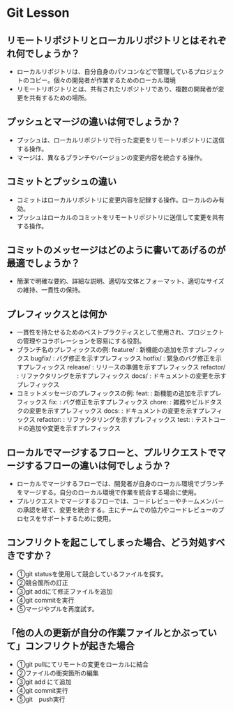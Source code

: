 # Git Lesson

## リモートリポジトリとローカルリポジトリとはそれぞれ何でしょうか？
 - ローカルリポジトリは、自分自身のパソコンなどで管理しているプロジェクトのコピー。個々の開発者が作業するためのローカル環境
 - リモートリポジトリとは、共有されたリポジトリであり、複数の開発者が変更を共有するための場所。


## プッシュとマージの違いは何でしょうか？
 - プッシュは、ローカルリポジトリで行った変更をリモートリポジトリに送信する操作。
 - マージは、異なるブランチやバージョンの変更内容を統合する操作。


## コミットとプッシュの違い
 - コミットはローカルリポジトリに変更内容を記録する操作。ローカルのみ有効。
 - プッシュはローカルのコミットをリモートリポジトリに送信して変更を共有する操作。

## コミットのメッセージはどのように書いてあげるのが最適でしょうか？
 - 簡潔で明確な要約、詳細な説明、適切な文体とフォーマット、適切なサイズの維持、一貫性の保持。
 ## プレフィックスとは何か
 - 一貫性を持たせるためのベストプラクティスとして使用され、プロジェクトの管理やコラボレーションを容易にする役割。
 - ブランチ名のプレフィックスの例:
feature/ : 新機能の追加を示すプレフィックス
bugfix/ : バグ修正を示すプレフィックス
hotfix/ : 緊急のバグ修正を示すプレフィックス
release/ : リリースの準備を示すプレフィックス
refactor/ : リファクタリングを示すプレフィックス
docs/ : ドキュメントの変更を示すプレフィックス
 - コミットメッセージのプレフィックスの例:
feat: : 新機能の追加を示すプレフィックス
fix: : バグ修正を示すプレフィックス
chore: : 雑務やビルドタスクの変更を示すプレフィックス
docs: : ドキュメントの変更を示すプレフィックス
refactor: : リファクタリングを示すプレフィックス
test: : テストコードの追加や変更を示すプレフィックス


## ローカルでマージするフローと、プルリクエストでマージするフローの違いは何でしょうか？
 - ローカルでマージするフローでは、開発者が自身のローカル環境でブランチをマージする。自分のローカル環境で作業を統合する場合に使用。
 - プルリクエストでマージするフローでは、コードレビューやチームメンバーの承認を経て、変更を統合する。主にチームでの協力やコードレビューのプロセスをサポートするために使用。


## コンフリクトを起こしてしまった場合、どう対処すべきですか？
 - ①git statusを使用して競合しているファイルを探す。
 - ②競合箇所の訂正
 - ③git addにて修正ファイルを追加
 - ④git commitを実行
 - ⑤マージやプルを再度試す。

## 「他の人の更新が自分の作業ファイルとかぶっていて」コンフリクトが起きた場合
 - ①git pullにてリモートの変更をローカルに結合
 - ②ファイルの衝突箇所の編集
 - ③git add にて追加
 - ④git commit実行
 - ⑤git　push実行